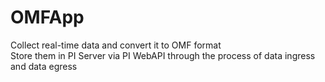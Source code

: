 # OMFApp
Collect real-time data and convert it to OMF format  
Store them in PI Server via PI WebAPI through the process of data ingress and data egress
